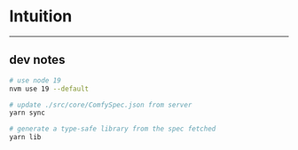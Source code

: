 # Intuition

---

## dev notes

```sh
# use node 19
nvm use 19 --default

# update ./src/core/ComfySpec.json from server
yarn sync

# generate a type-safe library from the spec fetched
yarn lib

```
